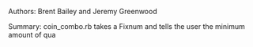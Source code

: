 Authors: Brent Bailey and Jeremy Greenwood

Summary: coin_combo.rb takes a Fixnum and tells the user the minimum amount of qua